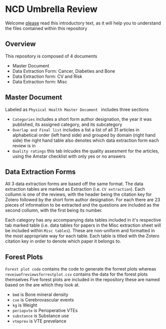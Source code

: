 # NCD Umbrella Review
Welcome <ins> please</ins> read this introductory text, as it will help you to understand the files contained within this repository

## Overview
This repository is composed of 4 documents 
- Master Document
- Data Extraction Form: Cancer, Diabeties and Bone
- Data Extraction form: CV and Risk
- Data Extraction form: Misc

## Master Document
Labeled as `Physical Health Master Document ` includes three sections
- `Categories` includes a short form author designation, the year it was published, its assigned category, and its subcategory
- `Overlap and Final list` includes a list a list of all 31 articles in alphabetical order (left hand side) and grouped by domain (right hand side) the right hand table also denotes which data extraction form each review is in
- `Quality ratings` this tab inlcudes the quality assesment for the articles, using the Amstar checklist with only yes or no answers

## Data Extraction Forms
All 3 data extraction forms are based off the same format. The data extraction tables are marked as Extraction (i.e. `CV extraction`). Each collumn is one of the reviews, with the header being the citation key for Zotero followed by the short form author designation. For each there are 23 pieces of information to be extracted and the questions are included as the second collumn, with the first being its number. 

Each category has any accompanying data tables included in it's respective tab marked table (i.e. data tables for papers in the Misc extraction sheet will be included within `Misc tables`). These are non-uniform and formatted in the most appropriate way for each table. Each table is titled with the Zotero citation key in order to denote which paper it belongs to. 

## Forest Plots
`Forest plot code` contains the code to generate the forrest plots whereas `reveiwofreviewsforrestplot.csv` contains the data for the forest plots themselves
Five forest plots are included in the repository these are named based on the are which they look at.
- `bmd` is Bone mineral density
- `cve` is Cerebrovascular events 
- `kg` is Weight
- `periopvte` is Perioperative VTEs
- `substance` is Substance use 
- `vteprev` is VTE prevelance 

